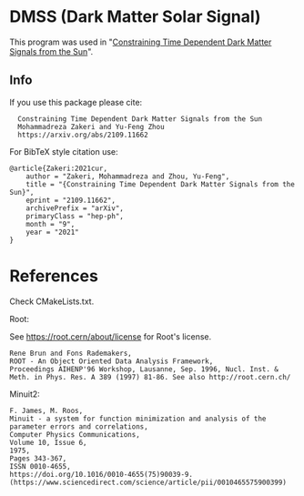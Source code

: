 # DMSS (Dark Matter Solar Signal)
This program was used in "[Constraining Time Dependent Dark Matter Signals from the Sun](https://arxiv.org/abs/2109.11662)".

## Info 

<!--   *Constraining Time Dependent Dark Matter Signals from the Sun*\
  Mohammadreza Zakeri and Yu-Feng Zhou\
  https://arxiv.org/abs/2109.11662 -->


If you use this package please cite:
```
  Constraining Time Dependent Dark Matter Signals from the Sun
  Mohammadreza Zakeri and Yu-Feng Zhou
  https://arxiv.org/abs/2109.11662
```

For BibTeX style citation use:
```
@article{Zakeri:2021cur,
    author = "Zakeri, Mohammadreza and Zhou, Yu-Feng",
    title = "{Constraining Time Dependent Dark Matter Signals from the Sun}",
    eprint = "2109.11662",
    archivePrefix = "arXiv",
    primaryClass = "hep-ph",
    month = "9",
    year = "2021"
}
```

# References
Check CMakeLists.txt.

Root:

See https://root.cern/about/license for Root's license.

```
Rene Brun and Fons Rademakers,
ROOT - An Object Oriented Data Analysis Framework,
Proceedings AIHENP'96 Workshop, Lausanne, Sep. 1996, Nucl. Inst. & Meth. in Phys. Res. A 389 (1997) 81-86. See also http://root.cern.ch/
```

Minuit2:
```
F. James, M. Roos,
Minuit - a system for function minimization and analysis of the parameter errors and correlations,
Computer Physics Communications,
Volume 10, Issue 6,
1975,
Pages 343-367,
ISSN 0010-4655,
https://doi.org/10.1016/0010-4655(75)90039-9.
(https://www.sciencedirect.com/science/article/pii/0010465575900399)
```

